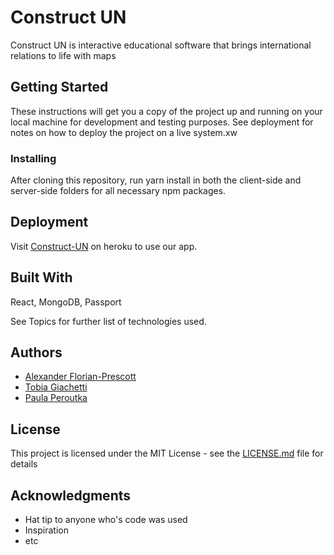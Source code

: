 # Construct UN

Construct UN is interactive educational software that brings international relations to life with maps 

## Getting Started

These instructions will get you a copy of the project up and running on your local machine for development and testing purposes. See deployment for notes on how to deploy the project on a live system.xw

### Installing

After cloning this repository, run yarn install in both the client-side and server-side folders for all necessary npm packages.

## Deployment

Visit [Construct-UN](https://construct-un.herokuapp.com/) on heroku to use our app.

## Built With

React, MongoDB, Passport <br />

See Topics for further list of technologies used.


## Authors

* [Alexander Florian-Prescott](https://github.com/epluribusalex)
* [Tobia Giachetti](https://github.com/tgiachett)
* [Paula Peroutka](https://github.com/paulaperoutka)


## License

This project is licensed under the MIT License - see the [LICENSE.md](LICENSE.md) file for details

## Acknowledgments

* Hat tip to anyone who's code was used
* Inspiration
* etc
